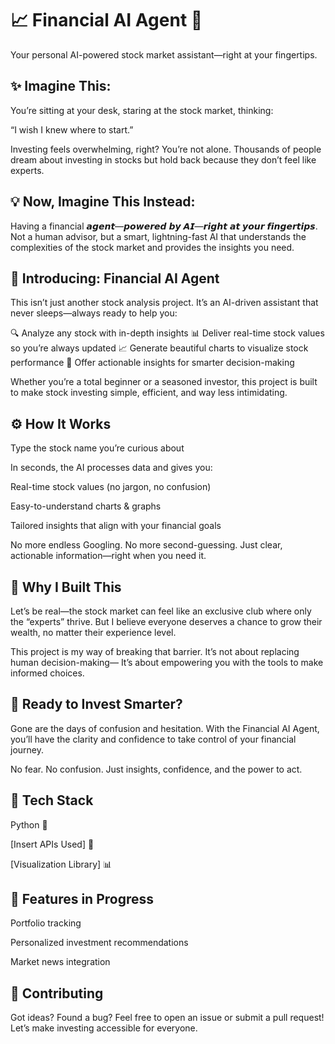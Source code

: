 # 📈 Financial AI Agent 🚀
Your personal AI-powered stock market assistant—right at your fingertips.

## ✨ Imagine This:
You’re sitting at your desk, staring at the stock market, thinking:

“I wish I knew where to start.”

Investing feels overwhelming, right? You’re not alone.
Thousands of people dream about investing in stocks but hold back because they don’t feel like experts.

## 💡 Now, Imagine This Instead:
Having a financial 𝙖𝙜𝙚𝙣𝙩—𝙥𝙤𝙬𝙚𝙧𝙚𝙙 𝙗𝙮 𝘼𝙄—𝙧𝙞𝙜𝙝𝙩 𝙖𝙩 𝙮𝙤𝙪𝙧 𝙛𝙞𝙣𝙜𝙚𝙧𝙩𝙞𝙥𝙨.
Not a human advisor, but a smart, lightning-fast AI that understands the complexities of the stock market and provides the insights you need.

## 🚀 Introducing: Financial AI Agent
This isn’t just another stock analysis project.
It’s an AI-driven assistant that never sleeps—always ready to help you:

🔍 Analyze any stock with in-depth insights
📊 Deliver real-time stock values so you’re always updated
📈 Generate beautiful charts to visualize stock performance
🧠 Offer actionable insights for smarter decision-making

Whether you’re a total beginner or a seasoned investor, this project is built to make stock investing simple, efficient, and way less intimidating.

## ⚙️ How It Works
Type the stock name you’re curious about

In seconds, the AI processes data and gives you:

Real-time stock values (no jargon, no confusion)

Easy-to-understand charts & graphs

Tailored insights that align with your financial goals

No more endless Googling. No more second-guessing.
Just clear, actionable information—right when you need it.

## 🤔 Why I Built This
Let’s be real—the stock market can feel like an exclusive club where only the “experts” thrive.
But I believe everyone deserves a chance to grow their wealth, no matter their experience level.

This project is my way of breaking that barrier.
It’s not about replacing human decision-making—
It’s about empowering you with the tools to make informed choices.

## 🌟 Ready to Invest Smarter?
Gone are the days of confusion and hesitation.
With the Financial AI Agent, you’ll have the clarity and confidence to take control of your financial journey.

No fear.
No confusion.
Just insights, confidence, and the power to act.

## 📌 Tech Stack
Python 🐍

[Insert APIs Used] 📡

[Visualization Library] 📊


## 🚧 Features in Progress
Portfolio tracking

Personalized investment recommendations

Market news integration

 
## 🤝 Contributing
Got ideas? Found a bug?
Feel free to open an issue or submit a pull request!
Let’s make investing accessible for everyone.
